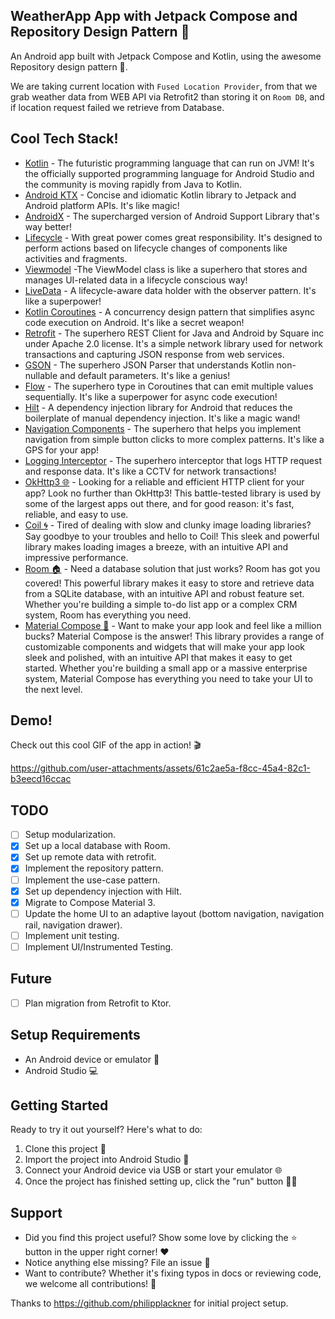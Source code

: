 ## WeatherApp App with Jetpack Compose and Repository Design Pattern 🚀

An Android app built with Jetpack Compose and Kotlin, using the awesome Repository design pattern 🤘. 

We are taking current location with `Fused Location Provider`, from that we grab weather data from WEB API via Retrofit2 than storing it on `Room DB`, 
and if location request failed we retrieve from Database.

## Cool Tech Stack!

- [Kotlin](https://developer.android.com/kotlin) - The futuristic programming language that can run on JVM! It's the officially supported programming language for Android Studio and the community is
  moving rapidly from Java to Kotlin.
- [Android KTX](https://developer.android.com/kotlin/ktx.html) - Concise and idiomatic Kotlin library to Jetpack and Android platform APIs. It's like magic!
- [AndroidX](https://developer.android.com/jetpack/androidx) - The supercharged version of Android Support Library that's way better!
- [Lifecycle](https://developer.android.com/topic/libraries/architecture/lifecycle) - With great power comes great responsibility. It's designed to perform actions based on lifecycle changes of
  components like activities and fragments.
- [Viewmodel](https://developer.android.com/topic/libraries/architecture/viewmodel) -The ViewModel class is like a superhero that stores and manages UI-related data in a lifecycle conscious way!
- [LiveData](https://developer.android.com/topic/libraries/architecture/livedata) - A lifecycle-aware data holder with the observer pattern. It's like a superpower!
- [Kotlin Coroutines](https://developer.android.com/kotlin/coroutines) - A concurrency design pattern that simplifies async code execution on Android. It's like a secret weapon!
- [Retrofit](https://square.github.io/retrofit) - The superhero REST Client for Java and Android by Square inc under Apache 2.0 license. It's a simple network library used for network transactions and
  capturing JSON response from web services.
- [GSON](https://github.com/square/gson) - The superhero JSON Parser that understands Kotlin non-nullable and default parameters. It's like a genius!
- [Flow](https://developer.android.com/kotlin/flow) - The superhero type in Coroutines that can emit multiple values sequentially. It's like a superpower for async code execution!
- [Hilt](https://developer.android.com/training/dependency-injection/hilt-android) - A dependency injection library for Android that reduces the boilerplate of manual dependency injection. It's like a
  magic wand!
- [Navigation Components](https://developer.android.com/guide/navigation/navigation-getting-started) - The superhero that helps you implement navigation from simple button clicks to more complex
  patterns. It's like a GPS for your app!
- [Logging Interceptor](https://github.com/square/okhttp/blob/master/okhttp-logging-interceptor/README.md) - The superhero interceptor that logs HTTP request and response data. It's like a CCTV for
  network transactions!
- [OkHttp3 🌐](https://github.com/square/okhttp) - Looking for a reliable and efficient HTTP client for your app? Look no further than OkHttp3! This battle-tested library is used by some of the largest
  apps out there, and for good reason: it's fast, reliable, and easy to use.
- [Coil 🌀](https://github.com/coil-kt/coil) - Tired of dealing with slow and clunky image loading libraries? Say goodbye to your troubles and hello to Coil! This sleek and powerful library makes
  loading images a breeze, with an intuitive API and impressive performance.
- [Room 🏠](https://developer.android.com/training/data-storage/room) - Need a database solution that just works? Room has got you covered! This powerful library makes it easy to store and retrieve
  data from a SQLite database, with an intuitive API and robust feature set. Whether you're building a simple to-do list app or a complex CRM system, Room has everything you need.
- [Material Compose 💄](https://github.com/material-components/material-components-android-compose) - Want to make your app look and feel like a
  million bucks? Material Compose is the answer! This
  library provides a range of customizable components and widgets that will make your app look sleek and polished, with an intuitive API that makes it
  easy to get started. Whether you're building a
  small app or a massive enterprise system, Material Compose has everything you need to take your UI to the next level.

## Demo!

Check out this cool GIF of the app in action! 🎬

https://github.com/user-attachments/assets/61c2ae5a-f8cc-45a4-82c1-b3eecd16ccac

## TODO

- [ ] Setup modularization.
- [x] Set up a local database with Room.
- [x] Set up remote data with retrofit.
- [x] Implement the repository pattern.
- [ ] Implement the use-case pattern.
- [x] Set up dependency injection with Hilt.
- [x] Migrate to Compose Material 3.
- [ ] Update the home UI to an adaptive layout (bottom navigation, navigation rail, navigation drawer).
- [ ] Implement unit testing.
- [ ] Implement UI/Instrumented Testing.

## Future

- [ ] Plan migration from Retrofit to Ktor.

## Setup Requirements

- An Android device or emulator 📱
- Android Studio 💻

## Getting Started

Ready to try it out yourself? Here's what to do:

1. Clone this project 🐑
2. Import the project into Android Studio 🚀
3. Connect your Android device via USB or start your emulator 🌐
4. Once the project has finished setting up, click the "run" button 🏃‍♂️

## Support

- Did you find this project useful? Show some love by clicking the ⭐️ button in the upper right corner! ❤️
- Notice anything else missing? File an issue 🚨
- Want to contribute? Whether it's fixing typos in docs or reviewing code, we welcome all contributions! 🤝

Thanks to https://github.com/philipplackner for initial project setup.
